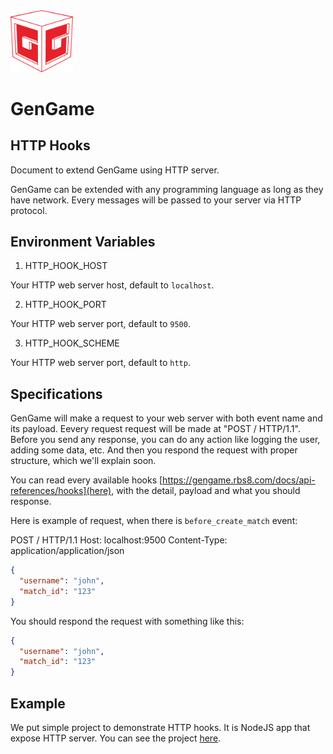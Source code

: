 <img src="../.github/logo.png?raw=true" width="100">

# GenGame

## HTTP Hooks

Document to extend GenGame using HTTP server.

GenGame can be extended with any programming language as long as they have network. Every messages will be passed to your server via HTTP protocol.

## Environment Variables

1. HTTP_HOOK_HOST

Your HTTP web server host, default to `localhost`.

2. HTTP_HOOK_PORT

Your HTTP web server port, default to `9500`.

3. HTTP_HOOK_SCHEME

Your HTTP web server port, default to `http`.

## Specifications

GenGame will make a request to your web server with both event name and its payload. Eevery request request will be made at "POST / HTTP/1.1". Before you send any response, you can do any action like logging the user, adding some data, etc. And then you respond the request with proper structure, which we'll explain soon.

You can read every available hooks [https://gengame.rbs8.com/docs/api-references/hooks](here), with the detail, payload and what you should response.

Here is example of request, when there is `before_create_match` event:

POST / HTTP/1.1
Host: localhost:9500
Content-Type: application/application/json

```json
{
  "username": "john",
  "match_id": "123"
}
```

You should respond the request with something like this:

```json
{
  "username": "john",
  "match_id": "123"
}
```

## Example

We put simple project to demonstrate HTTP hooks. It is NodeJS app that expose HTTP server. You can see the project [here](https://github.com/f4th4n/gen_game/tree/master/examples/http_plugin_example).
